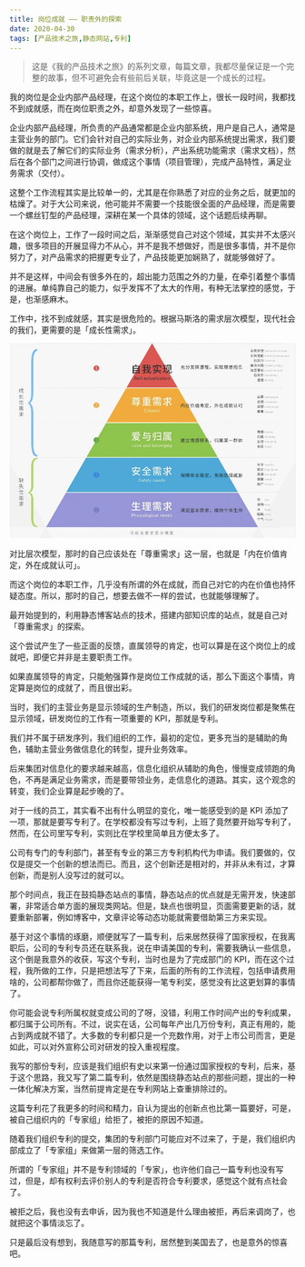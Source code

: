 ```yaml
---
title: 岗位成就 —— 职责外的探索
date: 2020-04-30
tags: [产品技术之旅,静态网站,专利]
---
```


> 这是《我的产品技术之旅》的系列文章，每篇文章，我都尽量保证是一个完整的故事，但不可避免会有些前后关联，毕竟这是一个成长的过程。

我的岗位是企业内部产品经理，在这个岗位的本职工作上，很长一段时间，我都找不到成就感，而在岗位职责之外，却意外发现了一些惊喜。

企业内部产品经理，所负责的产品通常都是企业内部系统，用户是自己人，通常是主营业务的部门。它们会针对自己的实际业务，对企业内部系统提出需求，我们要做的就是去了解它们的实际业务（需求分析），产出系统功能需求（需求文档），然后在各个部门之间进行协调，做成这个事情（项目管理），完成产品特性，满足业务需求（交付）。

这整个工作流程其实是比较单一的，尤其是在你熟悉了对应的业务之后，就更加的枯燥了。对于大公司来说，他可能并不需要一个技能很全面的产品经理，而是需要一个螺丝钉型的产品经理，深耕在某一个具体的领域，这个话题后续再聊。

在这个岗位上，工作了一段时间之后，渐渐感觉自己对这个领域，其实并不太感兴趣，很多项目的开展显得力不从心，并不是我不想做好，而是很多事情，并不是你努力了，对产品需求的把握更专业了，产品技能更加娴熟了，就能够做好了。

并不是这样，中间会有很多外在的，超出能力范围之外的力量，在牵引着整个事情的进展。单纯靠自己的能力，似乎发挥不了太大的作用，有种无法掌控的感觉，于是，也渐感麻木。

工作中，找不到成就感，其实是很危险的。根据马斯洛的需求层次模型，现代社会的我们，更需要的是「成长性需求」。

![马斯洛需求层次模型](_image/马斯洛需求层次模型.jpg)

对比层次模型，那时的自己应该处在「尊重需求」这一层，也就是「内在价值肯定，外在成就认可」。

而这个岗位的本职工作，几乎没有所谓的外在成就，而自己对它的内在价值也持怀疑态度。所以，那时的自己，想要去做不一样的尝试，也就能够理解了。

最开始提到的，利用静态博客站点的技术，搭建内部知识库的站点，就是自己对「尊重需求」的探索。

这个尝试产生了一些正面的反馈，直属领导的肯定，也可以算是在这个岗位上的成就吧，即便它并非是主要职责工作。

如果直属领导的肯定，只能勉强算作是岗位工作成就的话，那么下面这个事情，肯定算是岗位的成就了，而且很出彩。

当时，我们的主营业务是显示领域的生产制造，所以，我们的研发岗位都是聚焦在显示领域，研发岗位的工作有一项重要的 KPI，那就是专利。

我们并不属于研发序列，我们组织的工作，最初的定位，更多充当的是辅助的角色，辅助主营业务做信息化的转型，提升业务效率。

后来集团对信息化的要求越来越高，信息化组织从辅助的角色，慢慢变成领跑的角色，不再是满足业务需求，而是要带领业务，走信息化的道路。其实，这个观念的转变，我们企业算是起步晚的了。

对于一线的员工，其实看不出有什么明显的变化，唯一能感受到的是 KPI 添加了一项，那就是要写专利了。在学校都没有写过专利，上班了竟然要开始写专利了，然而，在公司里写专利，实则比在学校里简单且方便太多了。

公司有专门的专利部门，甚至有专业的第三方专利机构代为申请。我们要做的，仅仅是提交一个创新的想法而已。而且，这个创新还是相对的，并非从未有过，才算创新，而是别人没写过的就可以。

那个时间点，我正在鼓捣静态站点的事情，静态站点的优点就是无需开发，快速部署，非常适合单方面的展现类网站。但是，缺点也很明显，页面需要更新的话，就要重新部署，例如博客中，文章评论等动态功能就需要借助第三方来实现。

基于对这个事情的琢磨，顺便就写了一篇专利，后来居然获得了国家授权，在我离职后，公司的专利专员还在联系我，说在申请美国的专利，需要我确认一些信息，这个倒是我意外的收获，写这个专利，当时也是为了完成部门的 KPI，而在这个过程，我所做的工作，只是把想法写了下来，后面的所有的工作流程，包括申请费用啥的，公司都帮你做了，而且你还能获得一笔专利奖，感觉没有比这更划算的事情了。

你可能会说专利所属权就变成公司的了呀，没错，利用工作时间产出的专利成果，都归属于公司所有。不过，说实在话，公司每年产出几万份专利，真正有用的，能占到两成就不错了。大多数的专利都只是一个充数作用，对于上市公司而言，更是如此，可以对外宣称公司对研发的投入重视程度。

我写的那份专利，应该是我们组织有史以来第一份通过国家授权的专利，后来，基于这个思路，我又写了第二篇专利，依然是围绕静态站点的那些问题，提出的一种一体化解决方案，当然前提肯定是在专利网站上查重排除过的。

这篇专利花了我更多的时间和精力，自认为提出的创新点也比第一篇要好，可是，被自己组织内的「专家组」给拒了，被拒的原因不知道。

随着我们组织专利的提交，集团的专利部门可能应对不过来了，于是，我们组织内部成立了「专家组」来做第一层的筛选工作。

所谓的「专家组」并不是专利领域的「专家」，也许他们自己一篇专利也没有写过，但是，却有权利去评价别人的专利是否符合专利要求，感觉这个就有点社会了。

被拒之后，我也没有去申诉，因为我也不知道是什么理由被拒，再后来调岗了，也就把这个事情淡忘了。

只是最后没有想到，我随意写的那篇专利，居然整到美国去了，也是意外的惊喜吧。